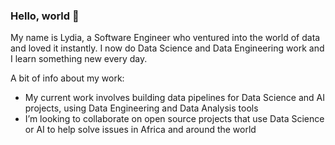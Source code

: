 ### Hello, world 👋

My name is Lydia, a Software Engineer who ventured into the world of data and loved it instantly. I now do Data Science and Data Engineering work and I learn something new every day.

A bit of info about my work:
- My current work involves building data pipelines for Data Science and AI projects, using Data Engineering and Data Analysis tools
- I’m looking to collaborate on open source projects that use Data Science or AI to help solve issues in Africa and around the world
